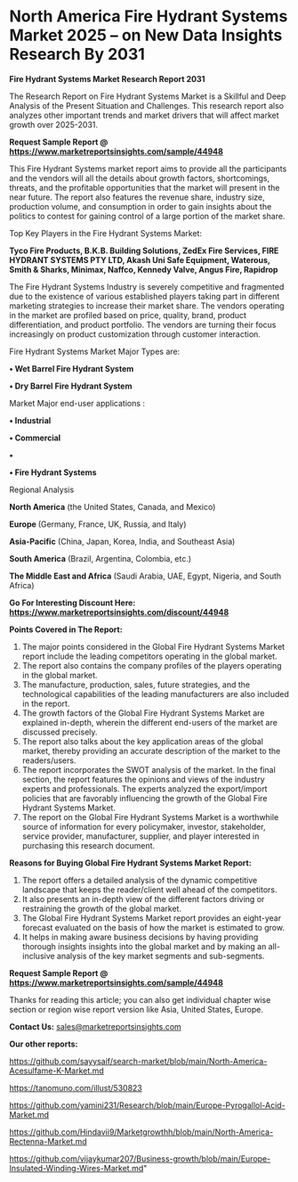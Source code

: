 # North America Fire Hydrant Systems Market 2025 – on New Data Insights Research By 2031

<strong>Fire Hydrant Systems Market Research Report 2031</strong>

The Research Report on Fire Hydrant Systems Market is a Skillful and Deep Analysis of the Present Situation and Challenges. This research report also analyzes other important trends and market drivers that will affect market growth over 2025-2031.

<strong>Request Sample Report @ <a href=https://www.marketreportsinsights.com/sample/44948>https://www.marketreportsinsights.com/sample/44948</a></strong>

This Fire Hydrant Systems market report aims to provide all the participants and the vendors will all the details about growth factors, shortcomings, threats, and the profitable opportunities that the market will present in the near future. The report also features the revenue share, industry size, production volume, and consumption in order to gain insights about the politics to contest for gaining control of a large portion of the market share.

Top Key Players in the Fire Hydrant Systems Market:

<strong>Tyco Fire Products, B.K.B. Building Solutions, ZedEx Fire Services, FIRE HYDRANT SYSTEMS PTY LTD, Akash Uni Safe Equipment, Waterous, Smith & Sharks, Minimax, Naffco, Kennedy Valve, Angus Fire, Rapidrop</strong>

The Fire Hydrant Systems Industry is severely competitive and fragmented due to the existence of various established players taking part in different marketing strategies to increase their market share. The vendors operating in the market are profiled based on price, quality, brand, product differentiation, and product portfolio. The vendors are turning their focus increasingly on product customization through customer interaction.

Fire Hydrant Systems Market Major Types are:

<strong>•  Wet Barrel Fire Hydrant System

•  Dry Barrel Fire Hydrant System</strong>

Market Major end-user applications :

<strong>•  Industrial

•  Commercial

•  

•  Fire Hydrant Systems</strong>

Regional Analysis

</u><strong><b>North America</b></strong> (the United States, Canada, and Mexico)

<strong><b>Europe </b></strong>(Germany, France, UK, Russia, and Italy)

<strong><b>Asia-Pacific</b></strong> (China, Japan, Korea, India, and Southeast Asia)

<strong><b>South America</b></strong> (Brazil, Argentina, Colombia, etc.)

<strong><b>The Middle East and Africa</b></strong> (Saudi Arabia, UAE, Egypt, Nigeria, and South Africa)

<strong>Go For Interesting Discount Here: <a href=https://www.marketreportsinsights.com/discount/44948>https://www.marketreportsinsights.com/discount/44948</a></strong>

<strong>Points Covered in The Report:</strong>
<ol>
  <li>The major points considered in the Global Fire Hydrant Systems Market report include the leading competitors operating in the global market.</li>
  <li>The report also contains the company profiles of the players operating in the global market.</li>
  <li>The manufacture, production, sales, future strategies, and the technological capabilities of the leading manufacturers are also included in the report.</li>
  <li>The growth factors of the Global Fire Hydrant Systems Market are explained in-depth, wherein the different end-users of the market are discussed precisely.</li>
  <li>The report also talks about the key application areas of the global market, thereby providing an accurate description of the market to the readers/users.</li>
  <li>The report incorporates the SWOT analysis of the market. In the final section, the report features the opinions and views of the industry experts and professionals. The experts analyzed the export/import policies that are favorably influencing the growth of the Global Fire Hydrant Systems Market.</li>
  <li>The report on the Global Fire Hydrant Systems Market is a worthwhile source of information for every policymaker, investor, stakeholder, service provider, manufacturer, supplier, and player interested in purchasing this research document.</li>
</ol>
<strong>Reasons for Buying Global Fire Hydrant Systems Market Report:</strong>

<ol>
  <li>The report offers a detailed analysis of the dynamic competitive landscape that keeps the reader/client well ahead of the competitors.</li>
  <li>It also presents an in-depth view of the different factors driving or restraining the growth of the global market.</li>
  <li>The Global Fire Hydrant Systems Market report provides an eight-year forecast evaluated on the basis of how the market is estimated to grow.</li>
  <li>It helps in making aware business decisions by having providing thorough insights insights into the global market and by making an all-inclusive analysis of the key market segments and sub-segments.</li>
</ol>
<strong>Request Sample Report @ <a href=https://www.marketreportsinsights.com/sample/44948>https://www.marketreportsinsights.com/sample/44948</a></strong>


Thanks for reading this article; you can also get individual chapter wise section or region wise report version like Asia, United States, Europe.

<strong>Contact Us:</strong>
sales@marketreportsinsights.com

<strong>Our other reports:</strong>

<a href=https://github.com/sayysaif/search-market/blob/main/North-America-Acesulfame-K-Market.md>https://github.com/sayysaif/search-market/blob/main/North-America-Acesulfame-K-Market.md</a>

<a href=https://tanomuno.com/illust/530823>https://tanomuno.com/illust/530823</a>

<a href=https://github.com/yamini231/Research/blob/main/Europe-Pyrogallol-Acid-Market.md>https://github.com/yamini231/Research/blob/main/Europe-Pyrogallol-Acid-Market.md</a>

<a href=https://github.com/Hindavii9/Marketgrowthh/blob/main/North-America-Rectenna-Market.md>https://github.com/Hindavii9/Marketgrowthh/blob/main/North-America-Rectenna-Market.md</a>

<a href=https://github.com/vijaykumar207/Business-growth/blob/main/Europe-Insulated-Winding-Wires-Market.md>https://github.com/vijaykumar207/Business-growth/blob/main/Europe-Insulated-Winding-Wires-Market.md</a>"

